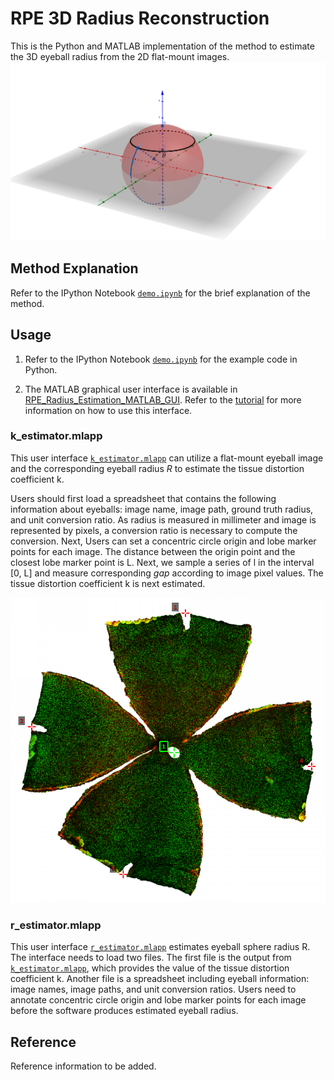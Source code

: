 # RPE 3D Radius Reconstruction

This is the Python and MATLAB implementation of the method to estimate the 3D eyeball radius from the 2D flat-mount images. ![Schema of 3D eyeball](./res/sphere_theta.png)

## Method Explanation

Refer to the IPython Notebook [`demo.ipynb`](./demo.ipynb) for the brief explanation of the method.


## Usage

1. Refer to the IPython Notebook [`demo.ipynb`](./demo.ipynb) for the example code in Python.

2. The MATLAB graphical user interface is available in [RPE_Radius_Estimation_MATLAB_GUI](./RPE_Radius_Estimation_MATLAB_GUI). Refer to the [tutorial](./RPE_Radius_Estimation_MATLAB_GUI/UserGuide.pptx) for more information on how to use this interface.

### k_estimator.mlapp

This user interface [`k_estimator.mlapp`](./RPE_Radius_Estimation_MATLAB_GUI/k_estimator.mlapp) can utilize a flat-mount eyeball image and the corresponding eyeball radius $R$ to estimate the tissue distortion coefficient k.

Users should first load a spreadsheet that contains the following information about eyeballs: image name, image path, ground truth radius, and unit conversion ratio. As radius is measured in millimeter and image is represented by pixels, a conversion ratio is necessary to compute the conversion. Next, Users can set a concentric circle origin and lobe marker points for each image. The distance between the origin point and the closest lobe marker point is L. Next, we sample a series of l in the interval [0, L] and measure corresponding $gap$ according to image pixel values. The tissue distortion coefficient k is next estimated.

![Flat-mount image annotation](./res/ann_example.png)

### r_estimator.mlapp

This user interface [`r_estimator.mlapp`](./RPE_Radius_Estimation_MATLAB_GUI/r_estimator.mlapp) estimates eyeball sphere radius R. The interface needs to load two files. The first file is the output from [`k_estimator.mlapp`](./RPE_Radius_Estimation_MATLAB_GUI/k_estimator.mlapp), which provides the value of the tissue distortion coefficient k. Another file is a spreadsheet including eyeball information: image names, image paths, and unit conversion ratios. Users need to annotate concentric circle origin and lobe marker points for each image before the software produces estimated eyeball radius.

## Reference

Reference information to be added.
